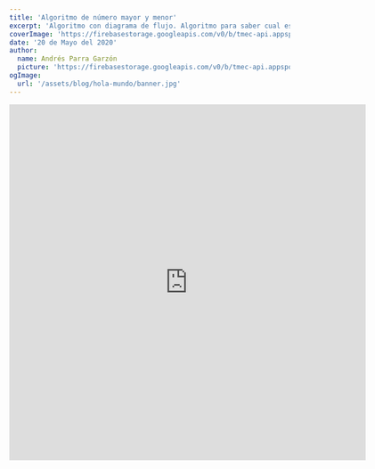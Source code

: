 ```yaml
---
title: 'Algoritmo de número mayor y menor'
excerpt: 'Algoritmo con diagrama de flujo. Algoritmo para saber cual es el número mayor y menor.'
coverImage: 'https://firebasestorage.googleapis.com/v0/b/tmec-api.appspot.com/o/images%2Fque-es-un-algoritmo-featured.png?alt=media&token=e1f6b025-de63-4829-92f5-908e0769bd8c'
date: '20 de Mayo del 2020'
author:
  name: Andrés Parra Garzón
  picture: 'https://firebasestorage.googleapis.com/v0/b/tmec-api.appspot.com/o/jmGlZffY_400x400.jpg?alt=media&token=64e638e3-57c1-4d7d-83e0-7ee87a1726fa'
ogImage:
  url: '/assets/blog/hola-mundo/banner.jpg'
---
```


<iframe src="https://player.vimeo.com/video/420842065" width="640" height="640" frameborder="0" allow="autoplay; fullscreen" allowfullscreen></iframe>